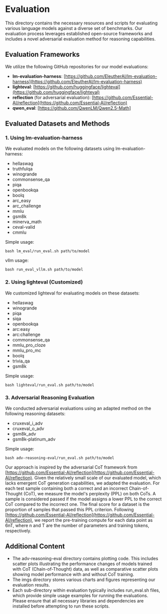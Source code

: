 # **Evaluation**

This directory contains the necessary resources and scripts for evaluating various language models against a diverse set of benchmarks. Our evaluation process leverages established open-source frameworks and includes a novel adversarial evaluation method for reasoning capabilities.

## **Evaluation Frameworks**

We utilize the following GitHub repositories for our model evaluations:

* **lm-evaluation-harness**: [https://github.com/EleutherAI/lm-evaluation-harness](https://github.com/EleutherAI/lm-evaluation-harness)  
* **lighteval**: [https://github.com/huggingface/lighteval](https://github.com/huggingface/lighteval)  
* **reflection** (for adversarial evaluation): [https://github.com/Essential-AI/reflection](https://github.com/Essential-AI/reflection)
* **qwen_eval**: [https://github.com/QwenLM/Qwen2.5-Math]

## **Evaluated Datasets and Methods**

### **1\. Using lm-evaluation-harness**

We evaluated models on the following datasets using lm-evaluation-harness:

* hellaswag  
* truthfulqa  
* winogrande  
* commonsense\_qa  
* piqa  
* openbookqa  
* boolq  
* arc\_easy  
* arc\_challenge  
* mmlu  
* gsm8k  
* minerva\_math  
* ceval-valid  
* cmmlu

Simple usage:

```shell
bash lm_eval/run_eval.sh path/to/model
```

vllm usage:
```shell
bash run_eval_vllm.sh path/to/model
```

### **2\. Using lighteval (Customized)**

We customized lighteval for evaluating models on these datasets:

* hellaswag  
* winogrande  
* piqa  
* siqa  
* openbookqa  
* arc:easy  
* arc:challenge  
* commonsense\_qa  
* mmlu\_pro\_cloze  
* mmlu\_pro\_mc  
* boolq  
* trivia\_qa  
* gsm8k

Simple usage:

```shell
bash lighteval/run_eval.sh path/to/model
```

### **3\. Adversarial Reasoning Evaluation**

We conducted adversarial evaluations using an adapted method on the following reasoning datasets:

* cruxeval\_i\_adv  
* cruxeval\_o\_adv  
* gsm8k\_adv  
* gsm8k-platinum\_adv

Simple usage:

```shell
bash adv-reasoning-eval/run_eval.sh path/to/model
```

Our approach is inspired by the adversarial CoT framework from [https://github.com/Essential-AI/reflection](https://github.com/Essential-AI/reflection). Given the relatively small scale of our evaluated model, which lacks emergent CoT generation capabilities, we adapted the evaluation. For each test sample containing both a correct and an incorrect Chain-of-Thought (CoT), we measure the model's perplexity (PPL) on both CoTs. A sample is considered passed if the model assigns a lower PPL to the correct CoT compared to the incorrect one. The final score for a dataset is the proportion of samples that passed this PPL criterion. Following [https://github.com/Essential-AI/reflection](https://github.com/Essential-AI/reflection), we report the pre-training compute for each data point as 6nT, where n and T are the number of parameters and training tokens, respectively.

## **Additional Content**

* The adv-reasoning-eval directory contains plotting code. This includes scatter plots illustrating the performance changes of models trained with CoT (Chain-of-Thought) data, as well as comparative scatter plots showing model performance with and without CoT training.  
* The imgs directory stores various charts and figures representing our evaluation results.  
* Each sub-directory within evaluation typically includes run_eval.sh files, which provide simple usage examples for running the evaluations. Please ensure that all necessary libraries and dependencies are installed before attempting to run these scripts.
